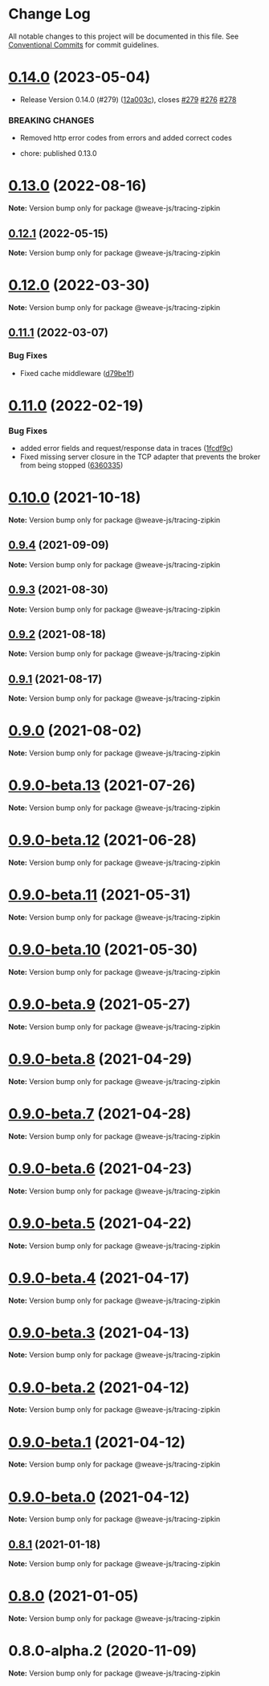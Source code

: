# Change Log

All notable changes to this project will be documented in this file.
See [Conventional Commits](https://conventionalcommits.org) for commit guidelines.

# [0.14.0](https://github.com/weave-microservices/weave/compare/@weave-js/tracing-zipkin@0.12.1...@weave-js/tracing-zipkin@0.14.0) (2023-05-04)


* Release Version 0.14.0 (#279) ([12a003c](https://github.com/weave-microservices/weave/commit/12a003c05b2960b20810fbbad496258b5d4b0606)), closes [#279](https://github.com/weave-microservices/weave/issues/279) [#276](https://github.com/weave-microservices/weave/issues/276) [#278](https://github.com/weave-microservices/weave/issues/278)


### BREAKING CHANGES

* Removed http error codes from errors and added correct codes

* chore: published 0.13.0





# [0.13.0](https://github.com/weave-microservices/weave/compare/@weave-js/tracing-zipkin@0.12.1...@weave-js/tracing-zipkin@0.13.0) (2022-08-16)

**Note:** Version bump only for package @weave-js/tracing-zipkin





## [0.12.1](https://github.com/weave-microservices/weave/compare/@weave-js/tracing-zipkin@0.12.0...@weave-js/tracing-zipkin@0.12.1) (2022-05-15)

**Note:** Version bump only for package @weave-js/tracing-zipkin





# [0.12.0](https://github.com/weave-microservices/weave/compare/@weave-js/tracing-zipkin@0.11.1...@weave-js/tracing-zipkin@0.12.0) (2022-03-30)

**Note:** Version bump only for package @weave-js/tracing-zipkin





## [0.11.1](https://github.com/weave-microservices/weave/compare/@weave-js/tracing-zipkin@0.11.0...@weave-js/tracing-zipkin@0.11.1) (2022-03-07)


### Bug Fixes

* Fixed cache middleware ([d79be1f](https://github.com/weave-microservices/weave/commit/d79be1faf7c2dfe73d1a7bf299a51546c492f9c3))





# [0.11.0](https://github.com/weave-microservices/weave/compare/@weave-js/tracing-zipkin@0.10.0...@weave-js/tracing-zipkin@0.11.0) (2022-02-19)


### Bug Fixes

* added error fields and request/response data in traces ([1fcdf9c](https://github.com/weave-microservices/weave/commit/1fcdf9c2fcf16d59817db8b04af1a0da8c66ce4b))
* Fixed missing server closure in the TCP adapter that prevents the broker from being stopped ([6360335](https://github.com/weave-microservices/weave/commit/63603357554b330890b872aba13241a39be6418d))





# [0.10.0](https://github.com/weave-microservices/weave/compare/@weave-js/tracing-zipkin@0.9.4...@weave-js/tracing-zipkin@0.10.0) (2021-10-18)

**Note:** Version bump only for package @weave-js/tracing-zipkin





## [0.9.4](https://github.com/weave-microservices/weave/compare/@weave-js/tracing-zipkin@0.9.3...@weave-js/tracing-zipkin@0.9.4) (2021-09-09)

**Note:** Version bump only for package @weave-js/tracing-zipkin





## [0.9.3](https://github.com/weave-microservices/weave/compare/@weave-js/tracing-zipkin@0.9.2...@weave-js/tracing-zipkin@0.9.3) (2021-08-30)

**Note:** Version bump only for package @weave-js/tracing-zipkin





## [0.9.2](https://github.com/weave-microservices/weave/compare/@weave-js/tracing-zipkin@0.9.1...@weave-js/tracing-zipkin@0.9.2) (2021-08-18)

**Note:** Version bump only for package @weave-js/tracing-zipkin





## [0.9.1](https://github.com/weave-microservices/weave/compare/@weave-js/tracing-zipkin@0.9.0...@weave-js/tracing-zipkin@0.9.1) (2021-08-17)

**Note:** Version bump only for package @weave-js/tracing-zipkin





# [0.9.0](https://github.com/weave-microservices/weave/compare/@weave-js/tracing-zipkin@0.9.0-beta.13...@weave-js/tracing-zipkin@0.9.0) (2021-08-02)

**Note:** Version bump only for package @weave-js/tracing-zipkin





# [0.9.0-beta.13](https://github.com/weave-microservices/weave/compare/@weave-js/tracing-zipkin@0.9.0-beta.12...@weave-js/tracing-zipkin@0.9.0-beta.13) (2021-07-26)

**Note:** Version bump only for package @weave-js/tracing-zipkin





# [0.9.0-beta.12](https://github.com/weave-microservices/weave/compare/@weave-js/tracing-zipkin@0.9.0-beta.11...@weave-js/tracing-zipkin@0.9.0-beta.12) (2021-06-28)

**Note:** Version bump only for package @weave-js/tracing-zipkin





# [0.9.0-beta.11](https://github.com/weave-microservices/weave/compare/@weave-js/tracing-zipkin@0.9.0-beta.10...@weave-js/tracing-zipkin@0.9.0-beta.11) (2021-05-31)

**Note:** Version bump only for package @weave-js/tracing-zipkin





# [0.9.0-beta.10](https://github.com/weave-microservices/weave/compare/@weave-js/tracing-zipkin@0.9.0-beta.9...@weave-js/tracing-zipkin@0.9.0-beta.10) (2021-05-30)

**Note:** Version bump only for package @weave-js/tracing-zipkin





# [0.9.0-beta.9](https://github.com/weave-microservices/weave/compare/@weave-js/tracing-zipkin@0.9.0-beta.8...@weave-js/tracing-zipkin@0.9.0-beta.9) (2021-05-27)

**Note:** Version bump only for package @weave-js/tracing-zipkin





# [0.9.0-beta.8](https://github.com/weave-microservices/weave/compare/@weave-js/tracing-zipkin@0.9.0-beta.7...@weave-js/tracing-zipkin@0.9.0-beta.8) (2021-04-29)

**Note:** Version bump only for package @weave-js/tracing-zipkin





# [0.9.0-beta.7](https://github.com/weave-microservices/weave/compare/@weave-js/tracing-zipkin@0.9.0-beta.6...@weave-js/tracing-zipkin@0.9.0-beta.7) (2021-04-28)

**Note:** Version bump only for package @weave-js/tracing-zipkin





# [0.9.0-beta.6](https://github.com/weave-microservices/weave/compare/@weave-js/tracing-zipkin@0.9.0-beta.5...@weave-js/tracing-zipkin@0.9.0-beta.6) (2021-04-23)

**Note:** Version bump only for package @weave-js/tracing-zipkin





# [0.9.0-beta.5](https://github.com/weave-microservices/weave/compare/@weave-js/tracing-zipkin@0.9.0-beta.4...@weave-js/tracing-zipkin@0.9.0-beta.5) (2021-04-22)

**Note:** Version bump only for package @weave-js/tracing-zipkin





# [0.9.0-beta.4](https://github.com/weave-microservices/weave/compare/@weave-js/tracing-zipkin@0.9.0-beta.3...@weave-js/tracing-zipkin@0.9.0-beta.4) (2021-04-17)

**Note:** Version bump only for package @weave-js/tracing-zipkin





# [0.9.0-beta.3](https://github.com/weave-microservices/weave/compare/@weave-js/tracing-zipkin@0.9.0-beta.2...@weave-js/tracing-zipkin@0.9.0-beta.3) (2021-04-13)

**Note:** Version bump only for package @weave-js/tracing-zipkin





# [0.9.0-beta.2](https://github.com/weave-microservices/weave/compare/@weave-js/tracing-zipkin@0.9.0-beta.1...@weave-js/tracing-zipkin@0.9.0-beta.2) (2021-04-12)

**Note:** Version bump only for package @weave-js/tracing-zipkin





# [0.9.0-beta.1](https://github.com/weave-microservices/weave/compare/@weave-js/tracing-zipkin@0.9.0-beta.0...@weave-js/tracing-zipkin@0.9.0-beta.1) (2021-04-12)

**Note:** Version bump only for package @weave-js/tracing-zipkin





# [0.9.0-beta.0](https://github.com/weave-microservices/weave/compare/@weave-js/tracing-zipkin@0.8.1...@weave-js/tracing-zipkin@0.9.0-beta.0) (2021-04-12)

**Note:** Version bump only for package @weave-js/tracing-zipkin





## [0.8.1](https://github.com/weave-microservices/weave/compare/@weave-js/tracing-zipkin@0.8.0...@weave-js/tracing-zipkin@0.8.1) (2021-01-18)

**Note:** Version bump only for package @weave-js/tracing-zipkin





# [0.8.0](https://github.com/weave-microservices/weave/compare/@weave-js/tracing-zipkin@0.8.0-alpha.2...@weave-js/tracing-zipkin@0.8.0) (2021-01-05)

**Note:** Version bump only for package @weave-js/tracing-zipkin





# 0.8.0-alpha.2 (2020-11-09)

**Note:** Version bump only for package @weave-js/tracing-zipkin
